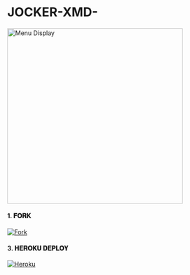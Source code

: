 # JOCKER-XMD-

<h4 align="left"></h4>
<p align="left">
  <img src="https://files.catbox.moe/rmxfeb.png" alt="Menu Display" width="400"/>
</p>









<h4 align="left">1. 𝐅𝐎𝐑𝐊</h4>
<p align="left">
<a href="https://github.com/darkdev-tech/JOCKER-xmd/fork" target="_blank">
  <img alt="Fork" src="https://img.shields.io/badge/-Fork%20Repo-lightgrey?style=for-the-badge&logo=github&logoColor=white"/>
</a>
</p>


<h4 align="left"> 3. 𝐇𝐄𝐑𝐎𝐊𝐔 𝐃𝐄𝐏𝐋𝐎𝐘</h4>
<p align="left">
<a href="https://dashboard.heroku.com/new?template=https://github.com/darkdev-tech/JOCKER-xmd" target="_blank">
  <img alt="Heroku" src="https://img.shields.io/badge/-Heroku%20Deploy-purple?style=for-the-badge&logo=heroku&logoColor=white"/>
</a>
</p>
